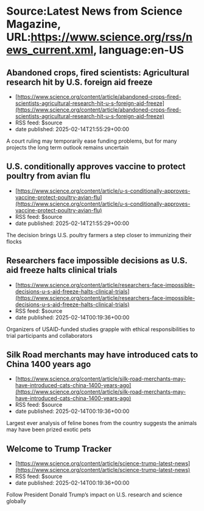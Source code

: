 # Source:Latest News from Science Magazine, URL:https://www.science.org/rss/news_current.xml, language:en-US

## Abandoned crops, fired scientists: Agricultural research hit by U.S. foreign aid freeze
 - [https://www.science.org/content/article/abandoned-crops-fired-scientists-agricultural-research-hit-u-s-foreign-aid-freeze](https://www.science.org/content/article/abandoned-crops-fired-scientists-agricultural-research-hit-u-s-foreign-aid-freeze)
 - RSS feed: $source
 - date published: 2025-02-14T21:55:29+00:00

A court ruling may temporarily ease funding problems, but for many projects the long term outlook remains uncertain

## U.S. conditionally approves vaccine to protect poultry from avian flu
 - [https://www.science.org/content/article/u-s-conditionally-approves-vaccine-protect-poultry-avian-flu](https://www.science.org/content/article/u-s-conditionally-approves-vaccine-protect-poultry-avian-flu)
 - RSS feed: $source
 - date published: 2025-02-14T21:55:29+00:00

The decision brings U.S. poultry farmers a step closer to immunizing their flocks

## Researchers face impossible decisions as U.S. aid freeze halts clinical trials
 - [https://www.science.org/content/article/researchers-face-impossible-decisions-u-s-aid-freeze-halts-clinical-trials](https://www.science.org/content/article/researchers-face-impossible-decisions-u-s-aid-freeze-halts-clinical-trials)
 - RSS feed: $source
 - date published: 2025-02-14T00:19:36+00:00

Organizers of USAID-funded studies grapple with ethical responsibilities to trial participants and collaborators

## Silk Road merchants may have introduced cats to China 1400 years ago
 - [https://www.science.org/content/article/silk-road-merchants-may-have-introduced-cats-china-1400-years-ago](https://www.science.org/content/article/silk-road-merchants-may-have-introduced-cats-china-1400-years-ago)
 - RSS feed: $source
 - date published: 2025-02-14T00:19:36+00:00

Largest ever analysis of feline bones from the country suggests the animals may have been prized exotic pets

## Welcome to Trump Tracker
 - [https://www.science.org/content/article/science-trump-latest-news](https://www.science.org/content/article/science-trump-latest-news)
 - RSS feed: $source
 - date published: 2025-02-14T00:19:36+00:00

Follow President Donald Trump’s impact on U.S. research and science globally

